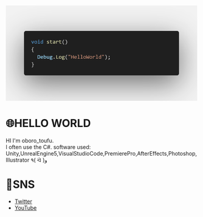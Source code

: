 ![banner](code.png)

# 🌐HELLO WORLD
HI I'm oboro_toufu.<br>
I often use the C#.
software used: Unity,UnrealEngine5,VisualStudioCode,PremierePro,AfterEffects,Photoshop,Illustrator
٩( ᐛ )و

# 👾SNS
* [Twitter](https://twitter.com/Toufu_studio)
* [YouTube](https://www.youtube.com/@toufu_studio)
